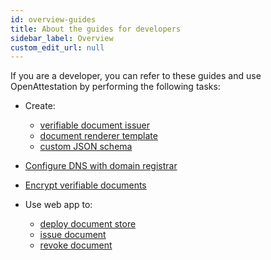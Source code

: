 ```yaml
---
id: overview-guides
title: About the guides for developers
sidebar_label: Overview
custom_edit_url: null
---
```


If you are a developer, you can refer to these guides and use OpenAttestation by performing the following tasks:

* Create: 

    * [verifiable document issuer](/docs/guides-section/create-issuer)
    * [document renderer template](/docs/guides-section/renderer-template)
    * [custom JSON schema](/docs/guides-section/custom-schema)

* [Configure DNS with domain registrar](/docs/guides-section/configure-dns)

* [Encrypt verifiable documents](/docs/guides-section/encrypt-document)

* Use web app to: 

    * [deploy document store](/docs/guides-section/web-app-deploy)
    * [issue document](/docs/guides-section/web-app-issue)
    * [revoke document](/docs/guides-section/web-app-revoke)
